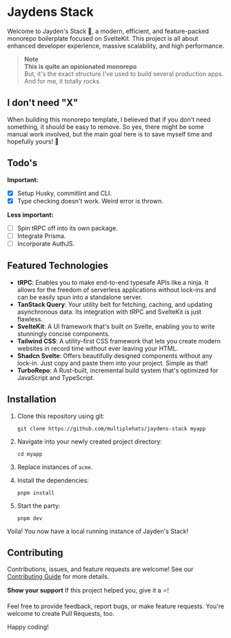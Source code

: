 # Jaydens Stack

Welcome to Jayden's Stack 👋, a modern, efficient, and feature-packed monorepo boilerplate focused on SvelteKit. This project is all about enhanced developer experience, massive scalability, and high performance.

> **Note** <br> **This is quite an opinionated monorepo** <br> But, it's the exact structure I've used to build several production apps. And for me, it totally rocks.

## I don't need "X"
When building this monorepo template, I believed that if you don't need something, it should be easy to remove. So yes, there might be some manual work involved, but the main goal here is to save myself time and hopefully yours! 🎉

## Todo's

**Important:**

- [x] Setup Husky, commitlint and CLI.
- [x] Type checking doesn't work. Weird error is thrown.

**Less important:**

- [ ] Spin tRPC off into its own package.
- [ ] Integrate Prisma.
- [ ] Incorporate AuthJS.

## Featured Technologies
- **tRPC**: Enables you to make end-to-end typesafe APIs like a ninja. It allows for the freedom of serverless applications without lock-ins and can be easily spun into a standalone server.
- **TanStack Query**: Your utility belt for fetching, caching, and updating asynchronous data. Its integration with tRPC and SvelteKit is just flawless.
- **SvelteKit**: A UI framework that's built on Svelte, enabling you to write stunningly concise components.
- **Tailwind CSS**: A utility-first CSS framework that lets you create modern websites in record time without ever leaving your HTML.
- **Shadcn Svelte**: Offers beautifully designed components without any lock-in. Just copy and paste them into your project. Simple as that!
- **TurboRepo**: A Rust-built, incremental build system that's optimized for JavaScript and TypeScript.

## Installation
1. Clone this repository using git:
   ```
   git clone https://github.com/multiplehats/jaydens-stack myapp
   ```
2. Navigate into your newly created project directory:
   ```
   cd myapp
   ```
3. Replace instances of `acme`.
4. Install the dependencies:
    ```
    pnpm install
    ```

5. Start the party:
    ```
    pnpm dev
    ```
Voila! You now have a local running instance of Jayden's Stack!

## Contributing
Contributions, issues, and feature requests are welcome! See our [Contributing Guide](CONTRIBUTING.md) for more details.

**Show your support**
If this project helped you, give it a ⭐️!

Feel free to provide feedback, report bugs, or make feature requests. You're welcome to create Pull Requests, too.

Happy coding!
